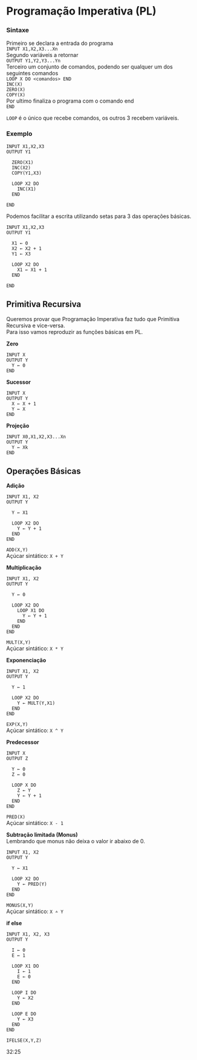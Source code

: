 # Programação Imperativa (PL)

### Sintaxe
Primeiro se declara a entrada do programa  
`INPUT X1,X2,X3...Xn`  
Segundo variáveis a retornar  
`OUTPUT Y1,Y2,Y3...Yn`  
Terceiro um conjunto de comandos, podendo ser qualquer um dos seguintes comandos  
`LOOP X DO <comandos> END`  
`INC(X)`  
`ZERO(X)`  
`COPY(X)`  
Por ultimo finaliza o programa com o comando end  
`END`  

`LOOP` é o único que recebe comandos, os outros 3 recebem variáveis.  

### Exemplo
```
INPUT X1,X2,X3
OUTPUT Y1

  ZERO(X1)
  INC(X2)
  COPY(Y1,X3)

  LOOP X2 DO
    INC(X1)
  END

END
```

Podemos facilitar a escrita utilizando setas para 3 das operações básicas.
```
INPUT X1,X2,X3
OUTPUT Y1

  X1 ← 0
  X2 ← X2 + 1
  Y1 ← X3

  LOOP X2 DO
    X1 ← X1 + 1
  END

END
```

## Primitiva Recursiva
Queremos provar que Programação Imperativa faz tudo que Primitiva Recursiva e vice-versa.  
Para isso vamos reproduzir as funções básicas em PL.  

**Zero**  
```
INPUT X
OUTPUT Y
  Y ← 0
END
```

**Sucessor**  
```
INPUT X
OUTPUT Y
  X ← X + 1
  Y ← X
END
```

**Projeção**  
```
INPUT X0,X1,X2,X3...Xn
OUTPUT Y
  Y ← Xk
END
```

## Operações Básicas

**Adição**
```
INPUT X1, X2
OUTPUT Y

  Y ← X1

  LOOP X2 DO
    Y ← Y + 1
  END
END
```

`ADD(X,Y)`  
Açúcar sintático: `X + Y`  

**Multiplicação**
```
INPUT X1, X2
OUTPUT Y

  Y ← 0

  LOOP X2 DO
    LOOP X1 DO
      Y ← Y + 1
    END
  END
END
```

`MULT(X,Y)`  
Açúcar sintático: `X * Y`  

**Exponenciação**
```
INPUT X1, X2
OUTPUT Y

  Y ← 1

  LOOP X2 DO
    Y ← MULT(Y,X1)
  END
END
```

`EXP(X,Y)`  
Açúcar sintático: `X ^ Y`  

**Predecessor**
```
INPUT X
OUTPUT Z

  Y ← 0
  Z ← 0

  LOOP X DO
    Z ← Y
    Y ← Y + 1
  END
END
```

`PRED(X)`  
Açúcar sintático: `X - 1`  

**Subtração limitada (Monus)**  
Lembrando que monus não deixa o valor ir abaixo de 0.  
```
INPUT X1, X2
OUTPUT Y

  Y ← X1

  LOOP X2 DO
    Y ← PRED(Y)
  END
END
```

`MONUS(X,Y)`  
Açúcar sintático: `X ∸ Y`  

**if else**   
```
INPUT X1, X2, X3
OUTPUT Y

  I ← 0
  E ← 1

  LOOP X1 DO
    I ← 1
    E ← 0
  END

  LOOP I DO
    Y ← X2
  END

  LOOP E DO
    Y ← X3
  END
END
```

`IFELSE(X,Y,Z)`  


32:25
